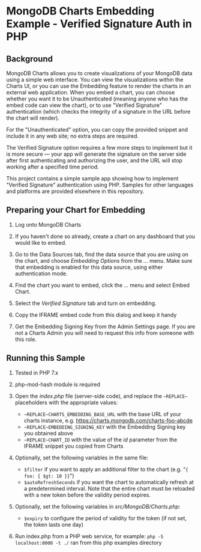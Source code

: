 MongoDB Charts Embedding Example - Verified Signature Auth in PHP
=================================================================

Background
----------
MongoDB Charts allows you to create visualizations of your MongoDB data using a simple web interface.
You can view the visualizations within the Charts UI, or you can use the Embedding feature to render
the charts in an external web application. When you embed a chart, you can choose whether you want
it to be Unauthenticated (meaning anyone who has the embed code can view the chart), or to use
"Verified Signature" authentication (which checks the integrity of a signature in the URL before the
chart will render).

For the "Unauthenticated" option, you can copy the provided snippet and include it in any web site;
no extra steps are required.

The Verified Signature option requires a few more steps to implement but it is
more secure — your app will generate the signature on the server side after first authenticating
and authorizing the user, and the URL will stop working after a specified time period.

This project contains a simple sample app showing how to implement "Verified Signature" authentication
using PHP. Samples for other languages and platforms are provided elsewhere in this
repository.

Preparing your Chart for Embedding
----------------------------------

1. Log onto MongoDB Charts

2. If you haven't done so already, create a chart on any dashboard that you would like to embed.

3. Go to the Data Sources tab, find the data source that you are using on the chart, and choose
   *Embedding Options* from the *...* menu. Make sure that embedding is enabled for this data source,
   using either authentication mode.

4. Find the chart you want to embed, click the *...* menu and select Embed Chart.

5. Select the *Verified Signature* tab and turn on embedding.

6. Copy the IFRAME embed code from this dialog and keep it handy

7. Get the Embedding Signing Key from the Admin Settings page. If you are not a Charts Admin you
   will need to request this info from someone with this role.

Running this Sample
-------------------

1. Tested in PHP 7.x

2. php-mod-hash module is required

3. Open the *index.php* file (server-side code), and replace the
    `~REPLACE~` placeholders with the appropriate values:
    - `~REPLACE~CHARTS_EMBEDDING_BASE_URL` with the base URL of your charts instance, e.g.
       https://charts.mongodb.com/charts-foo-abcde
    - `~REPLACE~EMBEDDING_SIGNING_KEY` with the Embedding Signing key you obtained above
    - `~REPLACE~CHART_ID` with the value of the *id* parameter from the IFRAME snippet you copied from Charts

4. Optionally, set the following variables in the same file:
    - `$filter` if you want to apply an additional filter to the chart (e.g. "`{ foo: { $gt: 10 }}`")
    - `$autoRefreshSeconds` if you want the chart to automatically refresh at a predetermined interval. Note
          that the entire chart must be reloaded with a new token before the validity period expires. 

5. Optionally, set the following variables in *src/MongoDB/Charts.php*:
    - `$expiry` to configure the period of validity for the token (if not set, the token lasts one day)

6. Run index.php from a PHP web service, for example: `php -S localhost:8000 -t ./` ran from this php examples directory
